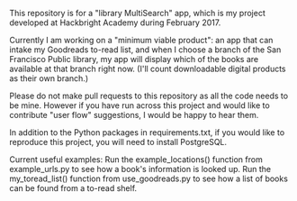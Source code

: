 This repository is for a "library MultiSearch" app, which is my project developed at Hackbright Academy during February 2017.

Currently I am working on a "minimum viable product": an app that can intake my Goodreads to-read list, and when I choose a branch of the San Francisco Public library, my app will display which of the books are available at that branch right now.  (I'll count downloadable digital products as their own branch.)

Please do not make pull requests to this repository as all the code needs to be mine.  However if you have run across this project and would like to contribute "user flow" suggestions, I would be happy to hear them.

In addition to the Python packages in requirements.txt, if you would like to reproduce this project, you will need to install PostgreSQL.

Current useful examples:  Run the example_locations() function from example_urls.py to see how a book's information is looked up.  Run the my_toread_list() function from use_goodreads.py to see how a list of books can be found from a to-read shelf.